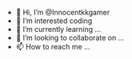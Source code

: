 - 👋 Hi, I’m @Innocentkkgamer
- 👀 I’m interested coding
- 🌱 I’m currently learning ...
- 💞️ I’m looking to collaborate on ...
- 📫 How to reach me ...

<!---
Innocentkkgamer/Innocentkkgamer is a ✨ special ✨ repository because its `README.md` (this file) appears on your GitHub profile.
You can click the Preview link to take a look at your changes.
--->
